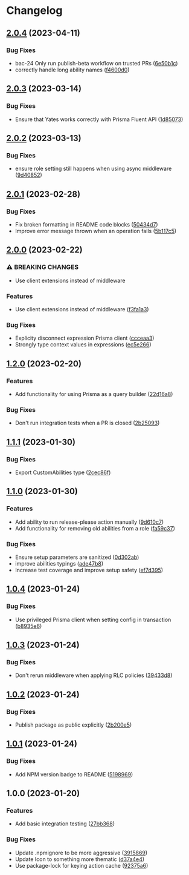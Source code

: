 # Changelog

## [2.0.4](https://github.com/cerebruminc/yates/compare/v2.0.3...v2.0.4) (2023-04-11)


### Bug Fixes

* bac-24 Only run publish-beta workflow on trusted PRs ([6e50b1c](https://github.com/cerebruminc/yates/commit/6e50b1c088a3edd7a53de04fa413ec81dafacd9d))
* correctly handle long ability names ([f4600d0](https://github.com/cerebruminc/yates/commit/f4600d0819f3f31567c2a6f503b18efc0e8f2a37))

## [2.0.3](https://github.com/cerebruminc/yates/compare/v2.0.2...v2.0.3) (2023-03-14)


### Bug Fixes

* Ensure that Yates works correctly with Prisma Fluent API ([1d85073](https://github.com/cerebruminc/yates/commit/1d85073510eebefc316e139a83da913d850c2a51))

## [2.0.2](https://github.com/cerebruminc/yates/compare/v2.0.1...v2.0.2) (2023-03-13)


### Bug Fixes

* ensure role setting still happens when using async middleware ([9d40852](https://github.com/cerebruminc/yates/commit/9d40852bc08f6f0d2212506723c5567d329e0581))

## [2.0.1](https://github.com/cerebruminc/yates/compare/v2.0.0...v2.0.1) (2023-02-28)


### Bug Fixes

* Fix broken formatting in README code blocks ([50434d7](https://github.com/cerebruminc/yates/commit/50434d7513e29f000a3b7ec22619da3b496e56c4))
* Improve error message thrown when an operation fails ([5b117c5](https://github.com/cerebruminc/yates/commit/5b117c5a5a3299bd5b2d7a21faded47df3ab288d))

## [2.0.0](https://github.com/cerebruminc/yates/compare/v1.2.0...v2.0.0) (2023-02-22)


### ⚠ BREAKING CHANGES

* Use client extensions instead of middleware

### Features

* Use client extensions instead of middleware ([f3fa1a3](https://github.com/cerebruminc/yates/commit/f3fa1a3d187d62031e2124d023ba726e7b810e39))


### Bug Fixes

* Explicity disconnect expression Prisma client ([ccceaa3](https://github.com/cerebruminc/yates/commit/ccceaa3f3baab26251b00b631962ae633deea714))
* Strongly type context values in expressions ([ec5e266](https://github.com/cerebruminc/yates/commit/ec5e2668a0ba776ed4319ade0940cd2f8dc9cbed))

## [1.2.0](https://github.com/cerebruminc/yates/compare/v1.1.1...v1.2.0) (2023-02-20)


### Features

* Add functionality for using Prisma as a query builder ([22d16a8](https://github.com/cerebruminc/yates/commit/22d16a8d21ea785256fe770747517e0a249e56c3))


### Bug Fixes

* Don't run integration tests when a PR is closed ([2b25093](https://github.com/cerebruminc/yates/commit/2b250937b0618d4ad7c7706286b74bca52603b22))

## [1.1.1](https://github.com/cerebruminc/yates/compare/v1.1.0...v1.1.1) (2023-01-30)


### Bug Fixes

* Export CustomAbilities type ([2cec86f](https://github.com/cerebruminc/yates/commit/2cec86f9e586db4cf0444bbc315af84e2c14a70a))

## [1.1.0](https://github.com/cerebruminc/yates/compare/v1.0.4...v1.1.0) (2023-01-30)


### Features

* Add ability to run release-please action manually ([9d610c7](https://github.com/cerebruminc/yates/commit/9d610c795bc307f7a09cb4fd36e645ea498e8f5c))
* Add functionality for removing old abilities from a role ([fa59c37](https://github.com/cerebruminc/yates/commit/fa59c372c4b9233ed65b51385a3a4e32775b8059))


### Bug Fixes

* Ensure setup parameters are sanitized ([0d302ab](https://github.com/cerebruminc/yates/commit/0d302ab9e9f97a7cbf23df3142d1835fbd7ed213))
* improve abilities typings ([ade47b8](https://github.com/cerebruminc/yates/commit/ade47b860b1aa8a7f114289b2905138ff85d0a76))
* Increase test coverage and improve setup safety ([ef7d395](https://github.com/cerebruminc/yates/commit/ef7d395003c39bce512dbeb10adc6cd0c19fbc26))

## [1.0.4](https://github.com/cerebruminc/yates/compare/v1.0.3...v1.0.4) (2023-01-24)


### Bug Fixes

* Use privileged Prisma client when setting config in transaction ([b8935e6](https://github.com/cerebruminc/yates/commit/b8935e69a630602a5f8ff0093edc5c95247b20b7))

## [1.0.3](https://github.com/cerebruminc/yates/compare/v1.0.2...v1.0.3) (2023-01-24)


### Bug Fixes

* Don't rerun middleware when applying RLC policies ([39433d8](https://github.com/cerebruminc/yates/commit/39433d8f4678f5238737a8111ca2fde293168296))

## [1.0.2](https://github.com/cerebruminc/yates/compare/v1.0.1...v1.0.2) (2023-01-24)


### Bug Fixes

* Publish package as public explicitly ([2b200e5](https://github.com/cerebruminc/yates/commit/2b200e5e3815c70e9bbf73182613bd5b4997ecb5))

## [1.0.1](https://github.com/cerebruminc/yates/compare/v1.0.0...v1.0.1) (2023-01-24)


### Bug Fixes

* Add NPM version badge to README ([5198969](https://github.com/cerebruminc/yates/commit/51989692711746660bb19044ea732655a1f4ad7b))

## 1.0.0 (2023-01-20)


### Features

* Add basic integration testing ([27bb368](https://github.com/cerebruminc/yates/commit/27bb3680515ffab8868847cfb6d310a2c8abac3e))


### Bug Fixes

* Update .npmignore to be more aggressive ([3915869](https://github.com/cerebruminc/yates/commit/3915869fd9b8df96b499d53bd5566b06f05c4cc1))
* Update Icon to something more thematic ([d37a4e4](https://github.com/cerebruminc/yates/commit/d37a4e4141a153c7d598875ec13bfebce63c31f9))
* Use package-lock for keying action cache ([92375a6](https://github.com/cerebruminc/yates/commit/92375a6bb45586551c8d1a8c5bce600b97346b13))
